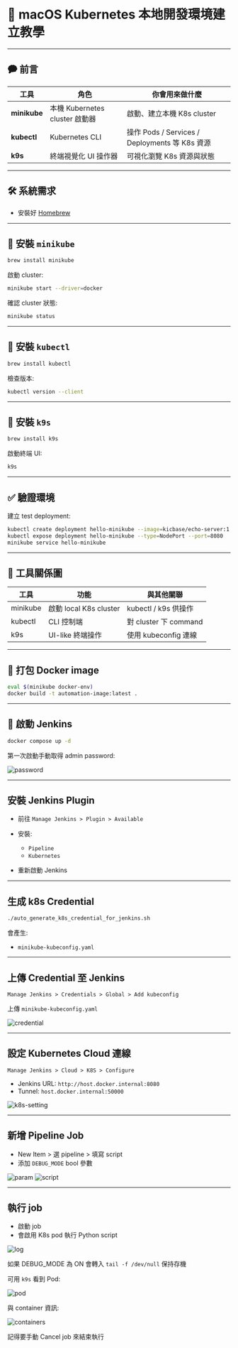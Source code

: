 # 🚀 macOS Kubernetes 本地開發環境建立教學

---

## 🗭 前言

| 工具           | 角色                        | 你會用來做什麼                                   |
| ------------ | ------------------------- | ----------------------------------------- |
| **minikube** | 本機 Kubernetes cluster 啟動器 | 啟動、建立本機 K8s cluster                       |
| **kubectl**  | Kubernetes CLI            | 操作 Pods / Services / Deployments 等 K8s 資源 |
| **k9s**      | 終端視覺化 UI 操作器              | 可視化瀏覽 K8s 資源與狀態                           |

---

## 🛠️ 系統需求

* 安裝好 [Homebrew](https://brew.sh/)

---

## 🚜 安裝 `minikube`

```bash
brew install minikube
```

啟動 cluster:

```bash
minikube start --driver=docker
```

確認 cluster 狀態:

```bash
minikube status
```

---

## 👛 安裝 `kubectl`

```bash
brew install kubectl
```

檢查版本:

```bash
kubectl version --client
```

---

## 🐣 安裝 `k9s`

```bash
brew install k9s
```

啟動終端 UI:

```bash
k9s
```

---

## ✅ 驗證環境

建立 test deployment:

```bash
kubectl create deployment hello-minikube --image=kicbase/echo-server:1.0
kubectl expose deployment hello-minikube --type=NodePort --port=8080
minikube service hello-minikube
```

---

## 🔄 工具關係圖

| 工具       | 功能                   | 與其他關聯               |
| -------- | -------------------- | ------------------- |
| minikube | 啟動 local K8s cluster | kubectl / k9s 供操作   |
| kubectl  | CLI 控制端              | 對 cluster 下 command |
| k9s      | UI-like 終端操作         | 使用 kubeconfig 連線    |

---

## 📁 打包 Docker image

```bash
eval $(minikube docker-env)
docker build -t automation-image:latest .
```

---

## 🚀 啟動 Jenkins

```bash
docker compose up -d
```

第一次啟動手動取得 admin password:

![password](default_password.png)

---

## 安裝 Jenkins Plugin

* 前往 `Manage Jenkins > Plugin > Available`
* 安裝:

  * `Pipeline`
  * `Kubernetes`
* 重新啟動 Jenkins

---

## 生成 k8s Credential

```bash
./auto_generate_k8s_credential_for_jenkins.sh
```

會產生:

* `minikube-kubeconfig.yaml`

---

## 上傳 Credential 至 Jenkins

`Manage Jenkins > Credentials > Global > Add kubeconfig`

上傳 `minikube-kubeconfig.yaml`

![credential](credential.png)

---

## 設定 Kubernetes Cloud 連線

`Manage Jenkins > Cloud > K8S > Configure`

* Jenkins URL: `http://host.docker.internal:8080`
* Tunnel: `host.docker.internal:50000`

![k8s-setting](k8s_setting.png)

---

## 新增 Pipeline Job

* New Item > 選 pipeline > 填寫 script
* 添加 `DEBUG_MODE` bool 參數

![param](parameter_setting.png)
![script](pipeline.png)

---

## 執行 job

* 啟動 job
* 會啟用 K8s pod 執行 Python script

![log](jenkins_log.png)

如果 DEBUG\_MODE 為 ON 會轉入 `tail -f /dev/null` 保持存機

可用 `k9s` 看到 Pod:

![pod](k9s_pod.png)

與 container 資訊:

![containers](k9s_containers.png)

記得要手動 Cancel job 來結束執行